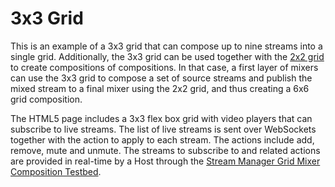 # 3x3 Grid

This is an example of a 3x3 grid that can compose up to nine streams into a single grid. Additionally, the 3x3 grid can be used together with the [2x2 grid](../2x2/) to create compositions of compositions. In that case, a first layer of mixers can use the 3x3 grid to compose a set of source streams and publish the mixed stream to a final mixer using the 2x2 grid, and thus creating a 6x6 grid composition.  

The HTML5 page includes a 3x3 flex box grid with video players that can subscribe to live streams. The list of live streams is sent over WebSockets together with the action to apply to each stream. The actions include add, remove, mute and unmute. The streams to subscribe to and related actions are provided in real-time by a Host through the [Stream Manager Grid Mixer Composition Testbed](../../sm-cef-mixer/gridMixerCompositionStreamManagerProxy/).